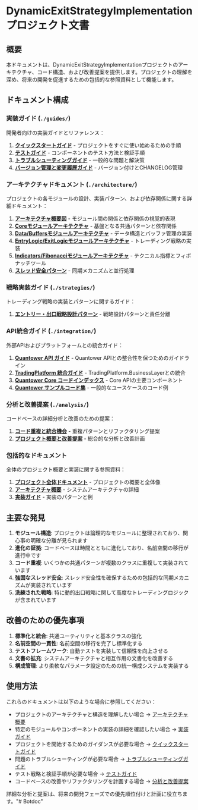 # DynamicExitStrategyImplementation プロジェクト文書

## 概要

本ドキュメントは、DynamicExitStrategyImplementationプロジェクトのアーキテクチャ、コード構造、および改善提案を提供します。プロジェクトの理解を深め、将来の開発を促進するための包括的な参照資料として機能します。

## ドキュメント構成

### 実装ガイド (`./guides/`)

開発者向けの実装ガイドとリファレンス：

1. [**クイックスタートガイド**](./guides/quickstart-guide.md) - プロジェクトをすぐに使い始めるための手順
2. [**テストガイド**](./guides/testing-guide.md) - コンポーネントのテスト方法と検証手順
3. [**トラブルシューティングガイド**](./guides/troubleshooting-guide.md) - 一般的な問題と解決策
4. [**バージョン管理と変更履歴ガイド**](./guides/versioning-changelog-guide.md) - バージョン付けとCHANGELOG管理

### アーキテクチャドキュメント (`./architecture/`)

プロジェクトの各モジュールの設計、実装パターン、および依存関係に関する詳細ドキュメント：

1. [**アーキテクチャ概要図**](./architecture/architecture-diagram.md) - モジュール間の関係と依存関係の視覚的表現
2. [**Coreモジュールアーキテクチャ**](./architecture/core-architecture-patterns.md) - 基盤となる共通パターンと依存関係
3. [**Data/Buffersモジュールアーキテクチャ**](./architecture/data-buffers-architecture.md) - データ構造とバッファ管理の実装
4. [**EntryLogic/ExitLogicモジュールアーキテクチャ**](./architecture/entry-exit-strategy-architecture.md) - トレーディング戦略の実装
5. [**Indicators/Fibonacciモジュールアーキテクチャ**](./architecture/indicators-fibonacci-architecture.md) - テクニカル指標とフィボナッチツール
6. [**スレッド安全パターン**](./architecture/thread-safety-patterns.md) - 同期メカニズムと並行処理

### 戦略実装ガイド (`./strategies/`)

トレーディング戦略の実装とパターンに関するガイド：

1. [**エントリー・出口戦略設計パターン**](./strategies/entry-exit-strategy-patterns.md) - 戦略設計パターンと責任分離

### API統合ガイド (`./integration/`)

外部APIおよびプラットフォームとの統合ガイド：

1. [**Quantower API ガイド**](./integration/quantower-api-guide.md) - Quantower APIとの整合性を保つためのガイドライン
2. [**TradingPlatform 統合ガイド**](./integration/tradingplatform-integration-guide.md) - TradingPlatform.BusinessLayerとの統合
3. [**Quantower Core コードインデックス**](./integration/quantower-core-code-index.md) - Core APIの主要コンポーネント
4. [**Quantower サンプルコード集**](./integration/quantower-sample-code.md) - 一般的なユースケースのコード例

### 分析と改善提案 (`./analysis/`)

コードベースの詳細分析と改善のための提案：

1. [**コード重複と統合機会**](./analysis/code-duplication-consolidation.md) - 重複パターンとリファクタリング提案
2. [**プロジェクト概要と改善提案**](./analysis/project-summary-and-improvements.md) - 総合的な分析と改善計画

### 包括的なドキュメント

全体のプロジェクト概要と実装に関する参照資料：

1. [**プロジェクト全体ドキュメント**](./project-documentation.md) - プロジェクトの概要と全体像
2. [**アーキテクチャ概要**](./architecture-overview.md) - システムアーキテクチャの詳細
3. [**実装ガイド**](./implementation-guide.md) - 実装のパターンと例

## 主要な発見

1. **モジュール構造**: プロジェクトは論理的なモジュールに整理されており、関心事の明確な分離が見られます
2. **進化の証拠**: コードベースは時間とともに進化しており、名前空間の移行が進行中です
3. **コード重複**: いくつかの共通パターンが複数のクラスに重複して実装されています
4. **強固なスレッド安全**: スレッド安全性を確保するための包括的な同期メカニズムが実装されています
5. **洗練された戦略**: 特に動的出口戦略に関して高度なトレーディングロジックが含まれています

## 改善のための優先事項

1. **標準化と統合**: 共通ユーティリティと基本クラスの強化
2. **名前空間の一貫性**: 名前空間の移行を完了し標準化する
3. **テストフレームワーク**: 自動テストを実装して信頼性を向上させる
4. **文書の拡充**: システムアーキテクチャと相互作用の文書化を改善する
5. **構成管理**: より柔軟なパラメータ設定のための統一構成システムを実装する

## 使用方法

これらのドキュメントは以下のような場合に参照してください：

- プロジェクトのアーキテクチャと構造を理解したい場合 → [アーキテクチャ概要](./architecture-overview.md)
- 特定のモジュールやコンポーネントの実装の詳細を確認したい場合 → [実装ガイド](./implementation-guide.md)
- プロジェクトを開始するためのガイダンスが必要な場合 → [クイックスタートガイド](./guides/quickstart-guide.md)
- 問題のトラブルシューティングが必要な場合 → [トラブルシューティングガイド](./guides/troubleshooting-guide.md)
- テスト戦略と検証手順が必要な場合 → [テストガイド](./guides/testing-guide.md)
- コードベースの改善やリファクタリングを計画する場合 → [分析と改善提案](./analysis/)

詳細な分析と提案は、将来の開発フェーズでの優先順位付けと計画に役立ちます。"# Botdoc" 
